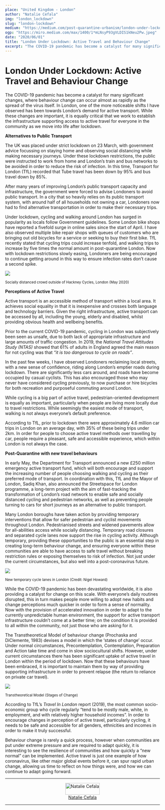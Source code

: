```yaml
---
place: "United Kingdom - London"
author: "Natalie Cefala"
img: "london_lockdown"
slug: "london-lockdown"
medium: "https://medium.com/post-quarantine-urbanism/london-under-lockdown-active-travel-and-behaviour-change-d862a0f6663a"
ogp: "https://miro.medium.com/max/1400/1*mLNsyP93gVLDIS1kNeu2Pw.jpeg"
date: "2020/06/01"
title: "London Under Lockdown: Active Travel and Behaviour Change"
excerpt: "The COVID-19 pandemic has become a catalyst for many significant changes, where behaviour change can occur almost as rapidly as the spread of the virus itself. In London, one of the more noticeable shifts I have observed has been towards London’s demand for active transport."
---
```


London Under Lockdown: Active Travel and Behaviour Change
=========================================================

The COVID-19 pandemic has become a catalyst for many significant changes, where behaviour change can occur almost as rapidly as the spread of the virus itself. In London, one of the more noticeable shifts I have observed has been towards London’s demand for active transport. While these changes are important, it is equally critical that we work to establish the infrastructure supporting access to active travel for everyone in the community as we move into life after lockdown.

**Alternatives to Public Transport**

The UK was placed under strict lockdown on 23 March, with government advice focussing on staying home and observing social distancing while making necessary journeys. Under these lockdown restrictions, the public were instructed to work from home and London’s train and bus networks to be avoided in order to reduce the risk of infection. In this time, Transport for London (TfL) recorded that Tube travel has been down by 95% and bus travel down by 85%.

After many years of improving London’s public transport capacity and infrastructure, the government were forced to advise Londoners to avoid public transport. In a city that so heavily relies on its public transport system, with around half of all households not owning a car, Londoners now had to find alternative transportation in order to make their necessary trips.

Under lockdown, cycling and walking around London has surged in popularity as locals follow Government guidelines. Some London bike shops have reported a fivefold surge in online sales since the start of April. I have also observed multiple bike repair shops with queues of customers who are bringing out old bicycles for a service or seeking to buy their first bike. TfL recently stated that cycling trips could increase tenfold, and walking trips to increase by five times the normal amount in post-quarantine London. Now with lockdown restrictions slowly easing, Londoners are being encouraged to continue getting around in this way to ensure infection rates don’t cause a second spike.

<img class="s t u hn ai" src="https://miro.medium.com/max/1400/1*mLNsyP93gVLDIS1kNeu2Pw.jpeg"/>

<small>Socially distanced crowd outside of Hackney Cycles, London (May 2020)</small>

**Perceptions of Active Travel**

Active transport is an accessible method of transport within a local area. It achieves social equality in that it is inexpensive and crosses both language and technology barriers. Given the right infrastructure, active transport can be accessed by all, including the young, elderly and disabled, whilst providing obvious health and wellbeing benefits.

Prior to the current COVID-19 pandemic, cycling in London was subjectively been seen as unsafe, due to both lack of appropriate infrastructure and large amounts of traffic congestion. In 2019, the _National Travel Attitudes Study (NTAS)_ showed that 61% of adults in England agreed the main reason for not cycling was that _“it is too dangerous to cycle on roads”_.

In the past few weeks, I have observed Londoners reclaiming local streets, with a new sense of confidence, riding along London’s emptier roads during lockdown. There are significantly less cars around, and roads have become occupied by casual cyclists. This has also encouraged those who may never have considered cycling previously, to now purchase or hire bicycles for both recreation and purposeful commuting around London.

While cycling is a big part of active travel, pedestrian-oriented development is equally as important, particularly when people are living more locally due to travel restrictions. While seemingly the easiest mode of transport, walking is not always everyone’s default preference.

According to TfL, prior to lockdown there were approximately 4.6 million car trips in London on an average day, with 35% of these being trips under 2km. In order for people to choose active travel methods over travelling by car, people require a pleasant, safe and accessible experience, which within London is not always the case.

**Post-Quarantine with new travel behaviours**

In early May, the Department for Transport announced a new £250 million emergency active transport fund, which will both encourage and support the increasing number of people choosing walking and cycling as their preferred mode of transport. In coordination with this, TfL and the Mayor of London, Sadiq Khan, also announced the Streetspace for London programme, a long-term project with the aim of fast-tracking the transformation of London’s road network to enable safe and socially distanced cycling and pedestrian networks, as well as preventing people turning to cars for short journeys as an alternative to public transport.

Many London boroughs have taken action by providing temporary interventions that allow for safer pedestrian and cyclist movements throughout London. Pedestrianised streets and widened pavements allow for all-abilities access while socially distancing. Temporary road closures and separated cycle lanes now support the rise in cycling activity. Although temporary, providing these opportunities to the public is an essential step in creating long-term behaviour change, and ensuring everyone within these communities are able to have access to safe travel without breaking restriction rules or exposing themselves to risk of infection. Not just under the current circumstances, but also well into a post-coronavirus future.

<img class="s t u hn ai" src="https://miro.medium.com/max/1400/1*8Iga7ibfjxLhXpq4TpOV4g.png"/>

<small>New temporary cycle lanes in London (Credit: Nigel Howard)</small>

While the COVID-19 pandemic has been devastating worldwide, it is also providing a catalyst for change on this scale. With everyone’s daily routines disrupted, this in turn makes people more willing to adopt new habits and change perceptions much quicker in order to form a sense of normality. Now with the provision of accelerated innovation in order to adapt to the currently unpredictable human environment, the support for active transport infrastructure couldn’t come at a better time; on the condition it is provided to all within the community, not just those who are asking for it.

The Transtheoretical Model of behaviour change (Prochaska and DiClemente, 1983) devises a model in which the ‘states of change’ occur. Under normal circumstances, Precontemplation, Contemplation, Preparation and Action take time and come in slow sociocultural shifts. However, under current circumstances there has been significant uptake of active travel in London within the period of lockdown. Now that these behaviours have been embraced, it is important to maintain them by way of providing supporting infrastructure in order to prevent relapse (the return to reliance on private car travel).

<img class="s t u hn ai" src="https://miro.medium.com/max/1400/1*vqZ4Dmt3x_NMJBLCXTPL4Q.png"/>

<small>Transtheoretical Model (Stages of Change)</small>

According to TfL’s _Travel In London_ report (2019), the most common socio-economic group who cycle regularly “tend to be mostly male, white, in employment, and with relatively higher household incomes”. In order to encourage changes in perception of active travel, particularly cycling, it needs to be safe and accessible for all genders, ethnicities and incomes in order to make it truly successful.

Behaviour change is rarely a quick process, however when communities are put under extreme pressure and are required to adapt quickly, it is interesting to see the resilience of communities and how quickly a “new normal” can be implemented. Active travel is just one example of how coronavirus, like other major global events before it, can spur rapid urban change, allowing us time to reflect on how things were, and how we can continue to adapt going forward.

---

<div style="display: flex; margin-bottom: 2rem">
    <div style="margin: 0 auto; text-align: center">
        <img style="width:100%" alt="Natalie Cefala" src="https://miro.medium.com/fit/c/96/96/1*JQNiFp4J7J5aHEdm76zccA.jpeg"><br/>
        <a href="https://medium.com/@nataliecefala?source=post_page-----d862a0f6663a----------------------">Natalie Cefala</a>
    </div>
</div>

---